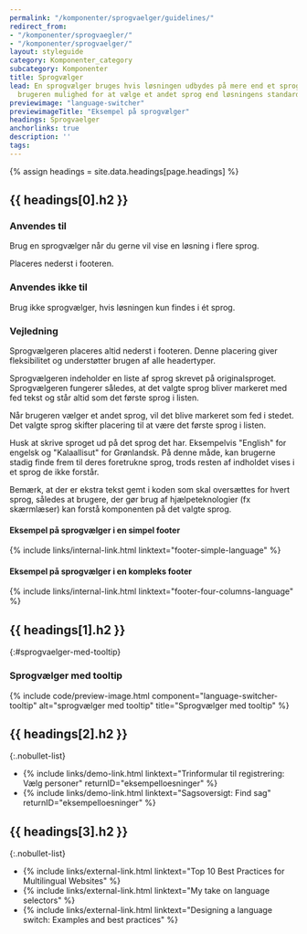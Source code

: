 ```yaml
---
permalink: "/komponenter/sprogvaelger/guidelines/"
redirect_from:
- "/komponenter/sprogvaegler/"
- "/komponenter/sprogvaelger/"
layout: styleguide
category: Komponenter_category
subcategory: Komponenter
title: Sprogvælger
lead: En sprogvælger bruges hvis løsningen udbydes på mere end et sprog. Den giver
  brugeren mulighed for at vælge et andet sprog end løsningens standardsprog.
previewimage: "language-switcher"
previewimageTitle: "Eksempel på sprogvælger"
headings: Sprogvaelger
anchorlinks: true
description: ''
tags: 
---
```


{% assign headings = site.data.headings[page.headings] %}

[---- Sådan bruges komponenten -------------------------------------]: # 
<h2 id="{{ headings[0].id }}">{{ headings[0].h2 }}</h2>

### Anvendes til

Brug en sprogvælger når du gerne vil vise en løsning i flere sprog.

Placeres nederst i footeren.

### Anvendes ikke til

Brug ikke sprogvælger, hvis løsningen kun findes i ét sprog.

### Vejledning

Sprogvælgeren placeres altid nederst i footeren. Denne placering giver fleksibilitet og understøtter brugen af alle headertyper.

Sprogvælgeren indeholder en liste af sprog skrevet på originalsproget. Sprogvælgeren fungerer således, at det valgte sprog bliver markeret med fed tekst og står altid som det første sprog i listen.

Når brugeren vælger et andet sprog, vil det blive markeret som fed i stedet. Det valgte sprog skifter placering til at være det første sprog i listen.

Husk at skrive sproget ud på det sprog det har. Eksempelvis "English" for engelsk og "Kalaallisut" for Grønlandsk. På denne måde, kan brugerne stadig finde frem til deres foretrukne sprog, trods resten af indholdet vises i et sprog de ikke forstår.

Bemærk, at der er ekstra tekst gemt i koden som skal oversættes for hvert sprog, således at brugere, der gør brug af hjælpeteknologier (fx skærmlæser) kan forstå komponenten på det valgte sprog.

#### Eksempel på sprogvælger i en simpel footer

{% include links/internal-link.html linktext="footer-simple-language" %}

#### Eksempel på sprogvælger i en kompleks footer

{% include links/internal-link.html linktext="footer-four-columns-language" %}

[---- Varianter -------------------------------------]: # 
<h2 id="{{ headings[1].id }}">{{ headings[1].h2 }}</h2>

{:#sprogvaelger-med-tooltip}
### Sprogvælger med tooltip

{% include code/preview-image.html component="language-switcher-tooltip" alt="sprogvælger med tooltip" title="Sprogvælger med tooltip" %}

[---- Se komponenten i eksempelløsninger -------------------------------------]: # 
<h2 id="{{ headings[2].id }}">{{ headings[2].h2 }}</h2>

{:.nobullet-list}
- {% include links/demo-link.html linktext="Trinformular til registrering: Vælg personer" returnID="eksempelloesninger" %}
- {% include links/demo-link.html linktext="Sagsoversigt: Find sag" returnID="eksempelloesninger" %}

[---- Referencer -------------------------------------]: # 
<h2 id="{{ headings[3].id }}">{{ headings[3].h2 }}</h2>

{:.nobullet-list}
- {% include links/external-link.html linktext="Top 10 Best Practices for Multilingual Websites" %}
- {% include links/external-link.html linktext="My take on language selectors" %}
- {% include links/external-link.html linktext="Designing a language switch: Examples and best practices" %}